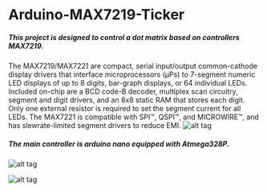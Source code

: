 # Arduino-MAX7219-Ticker
##### This project is designed to control a dot matrix based on controllers MAX7219.
The MAX7219/MAX7221 are compact, serial input/output common-cathode display drivers that interface
microprocessors (µPs) to 7-segment numeric LED displays of up to 8 digits, bar-graph displays, or 64 individual LEDs. Included on-chip are a BCD code-B
decoder, multiplex scan circuitry, segment and digit
drivers, and an 8x8 static RAM that stores each digit.
Only one external resistor is required to set the segment current for all LEDs. The MAX7221 is compatible
with SPI™, QSPI™, and MICROWIRE™, and has slewrate-limited segment drivers to reduce EMI.
![alt tag](https://github.com/Thermazote/Arduino-MAX7219-Ticker/raw/develop/Pics/MAX7219_8x32LED.jpg)
##### The main controller is arduino nano equipped with Atmega328P.
![alt tag](https://github.com/Thermazote/Arduino-MAX7219-Ticker/raw/develop/Pics/Arduino_NANO.jpg)

![alt tag](https://github.com/Thermazote/Arduino-MAX7219-Ticker/raw/develop/Pics/App_LOGO.png)
